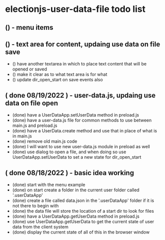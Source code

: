 # electionjs-user-data-file todo list

## () - menu items

## () - text area for content, updaing use data on file save
* () have another textarea in which to place text content that will be opened or saved
* () make it clear as to what text area is for what
* () update dir\_open\_start on save events also

## ( done 08/19/2022 ) - user-data.js, updaing use data on file open
* (done) have a UserDataApp.setUserData method in preload.js
* (done) have a user-data.js file for common methods to use between main.js and preload.js
* (done) have a UserData.create method and use that in place of what is in main.js
* (done) remove old main.js code
* (done) I will want to use new user-data.js module in preload as well
* (done) use dialog to open a file, and when doing so use UserDataApp.setUserData to set a new state for dir\_open\_start

## ( done 08/18/2022 ) - basic idea working
* (done) start with the menu example
* (done) on start create a folder in the current user folder called '.userDataApp'
* (done) create a file called data.json in the '.userDataApp' folder if it is not there to begin with
* (done) the data file will store the location of a start dir to look for files
* (done) have a UserDataApp.getUserData method in preload.js
* (done) use UserDataApp.getUserData to get the current state of user data from the client system
* (done) display the current state of all of this in the browser window